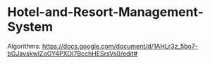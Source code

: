 # Hotel-and-Resort-Management-System

Algorithms: https://docs.google.com/document/d/1AHLr3z_5bo7-bGJavskwIZoGY4PXOI7BcchHESrsVs0/edit#
